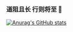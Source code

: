 ### 道阻且长 行则将至 👋

[![Anurag's GitHub stats](https://github-readme-stats.vercel.app/api?username=coder-hxl&theme=radical)](https://github.com/anuraghazra/github-readme-stats)


<!--
**coder-hxl/coder-hxl** is a ✨ _special_ ✨ repository because its `README.md` (this file) appears on your GitHub profile.

Here are some ideas to get you started:

- 🔭 I’m currently working on ...
- 🌱 I’m currently learning ...
- 👯 I’m looking to collaborate on ...
- 🤔 I’m looking for help with ...
- 💬 Ask me about ...
- 📫 How to reach me: ...
- 😄 Pronouns: ...
- ⚡ Fun fact: ...
-->
